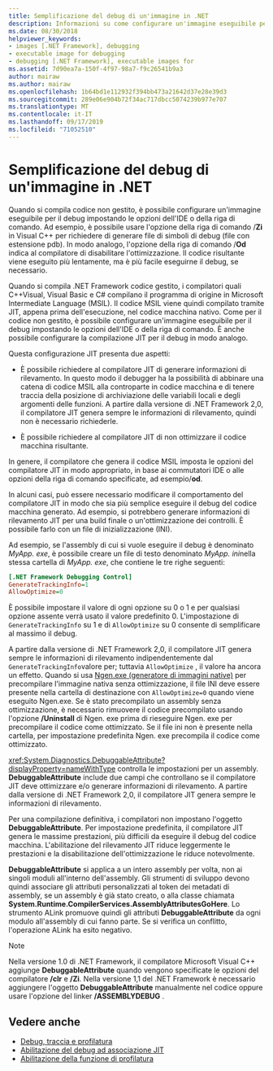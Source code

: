 ```yaml
---
title: Semplificazione del debug di un'immagine in .NET
description: Informazioni su come configurare un'immagine eseguibile per semplificare il debug usando i commutatori IDE e le opzioni della riga di comando.
ms.date: 08/30/2018
helpviewer_keywords:
- images [.NET Framework], debugging
- executable image for debugging
- debugging [.NET Framework], executable images for
ms.assetid: 7d90ea7a-150f-4f97-98a7-f9c26541b9a3
author: mairaw
ms.author: mairaw
ms.openlocfilehash: 1b64bd1e112932f394bb473a21642d37e28e39d3
ms.sourcegitcommit: 289e06e904b72f34ac717dbcc5074239b977e707
ms.translationtype: MT
ms.contentlocale: it-IT
ms.lasthandoff: 09/17/2019
ms.locfileid: "71052510"
---
```

# <a name="making-an-image-easier-to-debug-in-net"></a>Semplificazione del debug di un'immagine in .NET

Quando si compila codice non gestito, è possibile configurare un'immagine eseguibile per il debug impostando le opzioni dell'IDE o della riga di comando. Ad esempio, è possibile usare l'opzione della riga di comando /**Zi** in Visual C++ per richiedere di generare file di simboli di debug (file con estensione pdb). In modo analogo, l'opzione della riga di comando /**Od** indica al compilatore di disabilitare l'ottimizzazione. Il codice risultante viene eseguito più lentamente, ma è più facile eseguirne il debug, se necessario.

Quando si compila .NET Framework codice gestito, i compilatori quali C++Visual, Visual Basic e C# compilano il programma di origine in Microsoft Intermediate Language (MSIL). Il codice MSIL viene quindi compilato tramite JIT, appena prima dell'esecuzione, nel codice macchina nativo. Come per il codice non gestito, è possibile configurare un'immagine eseguibile per il debug impostando le opzioni dell'IDE o della riga di comando. È anche possibile configurare la compilazione JIT per il debug in modo analogo.

Questa configurazione JIT presenta due aspetti:

- È possibile richiedere al compilatore JIT di generare informazioni di rilevamento. In questo modo il debugger ha la possibilità di abbinare una catena di codice MSIL alla controparte in codice macchina e di tenere traccia della posizione di archiviazione delle variabili locali e degli argomenti delle funzioni. A partire dalla versione di .NET Framework 2,0, il compilatore JIT genera sempre le informazioni di rilevamento, quindi non è necessario richiederle.

- È possibile richiedere al compilatore JIT di non ottimizzare il codice macchina risultante.

In genere, il compilatore che genera il codice MSIL imposta le opzioni del compilatore JIT in modo appropriato, in base ai commutatori IDE o alle opzioni della riga di comando specificate, ad esempio/**od**.

In alcuni casi, può essere necessario modificare il comportamento del compilatore JIT in modo che sia più semplice eseguire il debug del codice macchina generato. Ad esempio, si potrebbero generare informazioni di rilevamento JIT per una build finale o un'ottimizzazione dei controlli. È possibile farlo con un file di inizializzazione (INI).

Ad esempio, se l'assembly di cui si vuole eseguire il debug è denominato *MyApp. exe*, è possibile creare un file di testo denominato *MyApp. ini*nella stessa cartella di *MyApp. exe*, che contiene le tre righe seguenti:

```ini
[.NET Framework Debugging Control]
GenerateTrackingInfo=1
AllowOptimize=0
```

È possibile impostare il valore di ogni opzione su 0 o 1 e per qualsiasi opzione assente verrà usato il valore predefinito 0. L'impostazione di `GenerateTrackingInfo` su 1 e di `AllowOptimize` su 0 consente di semplificare al massimo il debug.

A partire dalla versione di .NET Framework 2,0, il compilatore JIT genera sempre le informazioni di rilevamento indipendentemente dal `GenerateTrackingInfo`valore per; tuttavia `AllowOptimize` , il valore ha ancora un effetto. Quando si usa [Ngen.exe (generatore di immagini native)](../tools/ngen-exe-native-image-generator.md) per precompilare l'immagine nativa senza ottimizzazione, il file INI deve essere presente nella cartella di destinazione con `AllowOptimize=0` quando viene eseguito Ngen.exe. Se è stato precompilato un assembly senza ottimizzazione, è necessario rimuovere il codice precompilato usando l'opzione **/Uninstall** di Ngen. exe prima di rieseguire Ngen. exe per precompilare il codice come ottimizzato. Se il file ini non è presente nella cartella, per impostazione predefinita Ngen. exe precompila il codice come ottimizzato.

<xref:System.Diagnostics.DebuggableAttribute?displayProperty=nameWithType> controlla le impostazioni per un assembly. **DebuggableAttribute** include due campi che controllano se il compilatore JIT deve ottimizzare e/o generare informazioni di rilevamento. A partire dalla versione di .NET Framework 2,0, il compilatore JIT genera sempre le informazioni di rilevamento.

Per una compilazione definitiva, i compilatori non impostano l'oggetto **DebuggableAttribute**. Per impostazione predefinita, il compilatore JIT genera le massime prestazioni, più difficili da eseguire il debug del codice macchina. L'abilitazione del rilevamento JIT riduce leggermente le prestazioni e la disabilitazione dell'ottimizzazione le riduce notevolmente.

**DebuggableAttribute** si applica a un intero assembly per volta, non ai singoli moduli all'interno dell'assembly. Gli strumenti di sviluppo devono quindi associare gli attributi personalizzati al token dei metadati di assembly, se un assembly è già stato creato, o alla classe chiamata **System.Runtime.CompilerServices.AssemblyAttributesGoHere**. Lo strumento ALink promuove quindi gli attributi **DebuggableAttribute** da ogni modulo all'assembly di cui fanno parte. Se si verifica un conflitto, l'operazione ALink ha esito negativo.

> [!NOTE]
> Nella versione 1.0 di .NET Framework, il compilatore Microsoft Visual C++ aggiunge **DebuggableAttribute** quando vengono specificate le opzioni del compilatore **/clr** e **/Zi**. Nella versione 1,1 del .NET Framework è necessario aggiungere l'oggetto **DebuggableAttribute** manualmente nel codice oppure usare l'opzione del linker **/ASSEMBLYDEBUG** .

## <a name="see-also"></a>Vedere anche

- [Debug, traccia e profilatura](index.md)
- [Abilitazione del debug ad associazione JIT](enabling-jit-attach-debugging.md)
- [Abilitazione della funzione di profilatura](https://docs.microsoft.com/previous-versions/dotnet/netframework-4.0/s5ec0es1(v=vs.100))
